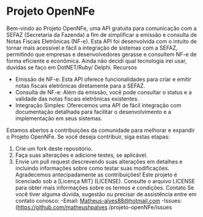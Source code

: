 # Projeto OpenNFe
Bem-vindo ao Projeto OpenNFe, uma API gratuita para comunicação com a SEFAZ (Secretaria da Fazenda) a fim de simplificar a emissão e consulta de Notas Fiscais Eletrônicas (NF-e). Esta API foi desenvolvida com o intuito de tornar mais acessível e fácil a integração de sistemas com a SEFAZ, permitindo que empresas e desenvolvedores gerasse e consultem NF-e de forma eficiente e econômica. Ainda não decidi qual tecnologia irei usar, duvidas se faço em DotNET/Ruby/ Delphi.
 Recursos
- Emissão de NF-e: Esta API oferece funcionalidades para criar e emitir notas fiscais eletrônicas diretamente para a SEFAZ.
- Consulta de NF-e: Além da emissão, você pode consultar o status e a validade das notas fiscais eletrônicas existentes.
- Integração Simples: Oferecemos uma API de fácil integração com documentação detalhada para facilitar o desenvolvimento e a implementação em seus sistemas.

Estamos abertos a contribuições da comunidade para melhorar e expandir o Projeto OpenNFe. Se você deseja contribuir, siga estas etapas:
1. Crie um fork deste repositório.
3. Faça suas alterações e adicione testes, se aplicável.
4. Envie um pull request descrevendo suas alterações em detalhes e incluindo informações sobre como testar suas modificações.
Agradecemos antecipadamente as contribuições!
Este projeto é licenciado sob a [Licença MIT] (LICENSE). Consulte o arquivo LICENSE para obter mais informações sobre os termos e condições.
 Contato
Se você tiver alguma dúvida, sugestão ou precisar de assistência entre em contato conosco:
-Email: Matheus-alves88@hotmail.com
-Issues: (https://github.com/matheushpalves /projeto-openNFe/issues
